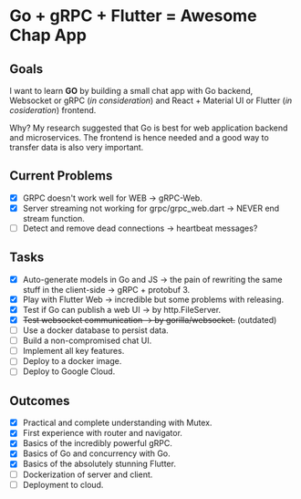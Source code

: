 # Go + gRPC + Flutter = Awesome Chap App

## Goals
I want to learn **GO** by building a small chat app with Go backend, Websocket or gRPC (*in consideration*) and React + Material UI or Flutter (*in cosideration*) frontend.

Why? My research suggested that Go is best for web application backend and microservices. The frontend is hence needed and a good way to transfer data is also very important.

## Current Problems
 - [x] GRPC doesn't work well for WEB -> gRPC-Web.
 - [x] Server streaming not working for grpc/grpc_web.dart -> NEVER end stream function.
 - [ ] Detect and remove dead connections -> heartbeat messages?

## Tasks
 - [x] Auto-generate models in Go and JS -> the pain of rewriting the same stuff in the client-side -> gRPC + protobuf 3.
 - [x] Play with Flutter Web -> incredible but some problems with releasing.
 - [x] Test if Go can publish a web UI -> by http.FileServer.
 - [x] ~~Test websocket communication -> by gorilla/websocket.~~ (outdated)
 - [ ] Use a docker database to persist data.
 - [ ] Build a non-compromised chat UI.
 - [ ] Implement all key features.
 - [ ] Deploy to a docker image.
 - [ ] Deploy to Google Cloud.

## Outcomes
 - [x] Practical and complete understanding with Mutex.
 - [x] First experience with router and navigator.
 - [x] Basics of the incredibly powerful gRPC.
 - [x] Basics of Go and concurrency with Go.
 - [x] Basics of the absolutely stunning Flutter.
 - [ ] Dockerization of server and client.
 - [ ] Deployment to cloud.
